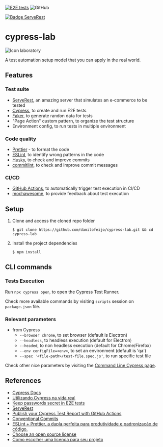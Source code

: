 [![E2E tests](https://github.com/danilofeijo/cypress-lab/actions/workflows/node.js.yml/badge.svg)](https://github.com/danilofeijo/cypress-lab/actions/workflows/node.js.yml)
![GitHub](https://img.shields.io/github/license/danilofeijo/cypress-lab)

[![Badge ServeRest](https://img.shields.io/badge/API-ServeRest-green)](https://github.com/ServeRest/ServeRest/)

# cypress-lab
![Icon laboratory][lab-icon]

A test automation setup model that you can apply in the real world.

## Features
### Test suite
* [ServeRest][tool-serverest], an amazing server that simulates an e-commerce to be tested
* [Cypress][tool-cy], to create and run E2E tests
* [Faker][tool-faker], to generate randon data for tests
* "Page Action" custom pattern, to organize the test structure
* Environment config, to run tests in multiple environment

### Code quality
* [Prettier][tool-prettier] - to format the code
* [ESLint][tool-eslint], to identify wrong patterns in the code
* [Husky][tool-husky], to check and improve commits
* [commitlint][tool-commitlint], to check and improve commit messages

### CI/CD
* [GitHub Actions][tool-ghactions], to automatically trigger test execution in CI/CD
* [mochawesome][tool-mochawesome], to provide feedback about test execution

## Setup

1. Clone and access the cloned repo folder

    `$ git clone https://github.com/danilofeijo/cypress-lab.git && cd cypress-lab`

2. Install the project dependencies

    `$ npm install`

## CLI commands
### Tests Execution

Run `npx cypress open`, to open the Cypress Test Runner.

Check more available commands by visiting `scripts` session on `package.json` file.

### Relevant parameters

* from Cypress
  * `--browser chrome`, to set browser (default is Electron)
  * `--headless`, to headless execution (default for Electron)
  * `--headed`, to non headless execution (default for Chrome/Firefox)
  * `--env configFile=<env>`, to set an environment (default is 'qa')
  * `--spec '<file-path>/test-file.spec.js'`, to run specific test file

Check other nice parameters by visiting the [Command Line Cypress page][ref-1].

## References

* [Cypress Docs][ref-4]
* [Utilizando Cypress na vida real][ref-2]
* [Keep passwords secret in E2E tests][ref-3]
* [ServeRest][ref-6]
* [Publish your Cypress Test Report with GitHub Actions][ref-5]
* [Conventional Commits][ref-7]
* [ESLint + Prettier, a dupla perfeita para produtividade e padronização de código.][ref-8]
* [Choose an open source license][ref-9]
* [Como escolher uma licença para seu projeto][ref-10]

<!-- Links list -->
[lab-icon]: https://image.flaticon.com/icons/png/128/1157/1157001.png

[ref-1]: https://docs.cypress.io/guides/guides/command-line#Commands
[ref-2]: https://medium.com/testbean/utilizando-cypress-na-vida-real-a93eec549128
[ref-3]: https://glebbahmutov.com/blog/keep-passwords-secret-in-e2e-tests/
[ref-4]: https://docs.cypress.io/guides/
[ref-5]: https://medium.com/swlh/publish-your-cypress-test-report-with-github-actions-47248788713a
[ref-6]: https://serverest.dev/
[ref-7]: https://www.conventionalcommits.org/en/v1.0.0/#summary
[ref-8]: https://medium.com/cwi-software/eslint-prettier-a-dupla-perfeita-para-produtividade-e-padroniza%C3%A7%C3%A3o-de-c%C3%B3digo-6a7730cfa358
[ref-9]: https://choosealicense.com/
[ref-10]: https://www.alura.com.br/artigos/como-escolher-uma-licenca-para-seu-projeto

[tool-cy]: https://www.cypress.io/how-it-works
[tool-faker]: https://www.npmjs.com/package/faker
[tool-prettier]: https://www.npmjs.com/package/prettier
[tool-eslint]: https://www.npmjs.com/package/eslint
[tool-husky]: https://www.npmjs.com/package/husky
[tool-ghactions]: https://docs.github.com/en/actions
[tool-commitlint]: https://commitlint.js.org/#/
[tool-mochawesome]: https://www.npmjs.com/package/mochawesome
[tool-serverest]: https://serverest.dev/
